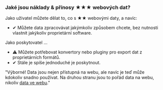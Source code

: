 ### Jaké jsou náklady &amp; přínosy <span class="stars-inline">&#x2605;&#x2605;&#x2605;</span> webových dat?

Jako uživatel můžete dělat to, co s <span class="stars-inline">&#x2605;&#x2605;</span> webovými daty, a navíc:

- &#10004; Můžete data zpracovávat jakýmkoliv způsobem chcete, bez nutnosti vlastnit jakýkoliv proprietární software.

Jako poskytovatel &hellip;

- &#9888; Můžete potřebovat konvertory nebo pluginy pro export dat z proprietárních formátů.
- &#10004; Stále je spíše jednoduché je poskytnout.

"Výborné! Data jsou nejen přístupná na webu, ale navíc je teď může kdokoliv snadno používat. Na druhou stranu jsou to pořád data na webu, nikoliv [data ve webu](https://webofdata.wordpress.com/2010/03/01/data-and-the-web-choices/ "Data and the Web &#8211; a great many of choices &laquo; Web of Data")."
